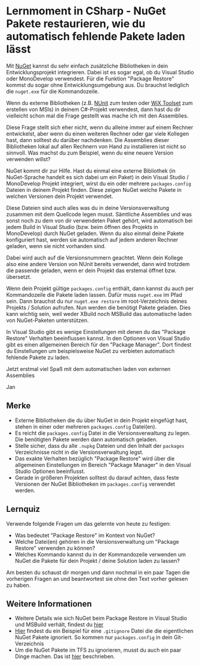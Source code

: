 # Lernmoment in CSharp - NuGet Pakete restaurieren, wie du automatisch fehlende Pakete laden lässt

Mit [NuGet](http://www.nuget.org) kannst du sehr einfach zusätzliche Bibliotheken in dein Entwicklungsprojekt integrieren. Dabei ist es sogar egal, ob du Visual Studio oder MonoDevelop verwendest. Für die Funktion "Package Restore" kommst du sogar ohne Entwicklungsumgebung aus. Du brauchst lediglich die `nuget.exe` für die Kommandozeile.

Wenn du externe Bibliotheken (z.B. [NUnit](http://nunit.org) zum testen oder [WiX Toolset](http://wixtoolset.org) zum erstellen von MSIs) in deinem C#-Projekt verwendest, dann hast du dir vielleicht schon mal die Frage gestellt was mache ich mit den Assemblies.

Diese Frage stellt sich eher nicht, wenn du alleine immer auf einem Rechner entwickelst, aber wenn du einen weiteren Rechner oder gar viele Kollegen hast, dann solltest du darüber nachdenken. Die Assemblies dieser Bibliotheken lokal auf allen Rechnern von Hand zu installieren ist nicht so sinnvoll. Was machst du zum Beispiel, wenn du eine neuere Version verwenden willst?

NuGet kommt dir zur Hilfe. Hast du einmal eine externe Bibliothek (in NuGet-Sprache handelt es sich dabei um ein Paket) in dein Visual Studio / MonoDevelop Projekt integriert, wirst du ein oder mehrere `packages.config` Dateien in deinem Projekt finden. Diese zeigen NuGet welche Pakete in welchen Versionen dein Projekt verwendet.

Diese Dateien sind auch alles was du in deine Versionsverwaltung zusammen mit dem Quellcode legen musst. Sämtliche Assemblies und was sonst noch zu dem von dir verwendeten Paket gehört, wird automatisch bei jedem Build in Visual Studio (bzw. beim öffnen des Projekts in MonoDevelop) durch NuGet geladen. Wenn du also einmal deine Pakete konfiguriert hast, werden sie automatisch auf jedem anderen Rechner geladen, wenn sie nicht vorhanden sind. 

Dabei wird auch auf die Versionsnummern geachtet. Wenn dein Kollege also eine andere Version von NUnit bereits verwendet, dann wird trotzdem die passende geladen, wenn er dein Projekt das erstemal öffnet bzw. übersetzt.

Wenn dein Projekt gültige `packages.config` enthält, dann kannst du auch per Kommandozeile die Pakete laden lassen. Dafür muss `nuget.exe` im Pfad sein. Dann brauchst du nur `nuget.exe restore` im root-Verzeichnis deines Projekts / Solution aufrufen. Nun werden die benötigt Pakete geladen. Dies kann wichtig sein, weil weder XBuild noch MSBuild das automatische laden von NuGet-Paketen unterstützen.

In Visual Studio gibt es wenige Einstellungen mit denen du das "Package Restore" Verhalten beeinflussen kannst. In den Optionen von Visual Studio gibt es einen allgemeinen Bereich für den "Package Manager". Dort findest du Einstellungen um beispielsweise NuGet zu verbieten automatisch fehlende Pakete zu laden.

Jetzt erstmal viel Spaß mit dem automatischen laden von externen Assemblies

Jan

## Merke

-	Externe Bibliotheken die du über NuGet in dein Projekt eingefügt hast, stehen in einer oder mehreren `packages.config` Datei(en).
-	Es reicht die `packages.config` Datei in die Versionsverwaltung zu legen. Die benötigten Pakete werden dann automatisch geladen.
-	Stelle sicher, dass du alle `.nupkg` Dateien und den Inhalt der `packages` Verzeichnisse nicht in die Versionsverwaltung legst.
-	Das exakte Verhalten bezüglich "Package Restore" wird über die allgemeinen Einstellungen im Bereich "Package Manager" in den Visual Studio Optionen beeinflusst.
-	Gerade in größeren Projekten solltest du darauf achten, dass feste Versionen der NuGet Bibliotheken im `packages.config` verwendet werden.

## Lernquiz

Verwende folgende Fragen um das gelernte von heute zu festigen:

-	Was bedeutet "Package Restore" im Kontext von NuGet?
-	Welche Datei(en) gehören in die Versionsverwaltung um "Package Restore" verwenden zu können?
-	Welches Kommando kannst du in der Kommandozeile verwenden um NuGet die Pakete für dein Projekt / deine Solution laden zu lassen?

Am besten du schaust dir morgen und dann nochmal in ein paar Tagen die vorherigen Fragen an und beantwortest sie ohne den Text vorher gelesen zu haben.

## Weitere Informationen

-	Weitere Details wie sich NuGet beim Package Restore in Visual Studio und MSBuild verhält, findest du [hier](https://docs.nuget.org/consume/package-restore)
-	[Hier](https://github.com/github/gitignore/blob/master/VisualStudio.gitignore) findest du ein Beispiel für eine `.gitignore` Datei die die eigentlichen NuGet Pakete ignoriert. So kommen nur `packages.config` in dein Git-Verzeichnis
-	Um die NuGet Pakete im TFS zu ignorieren, musst du auch ein paar Dinge machen. Das ist [hier](https://docs.nuget.org/consume/NuGet-Config-Settings) beschrieben.
